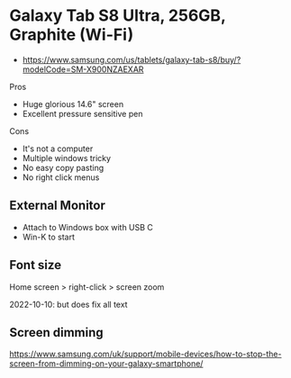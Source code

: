 # Galaxy Tab S8 Ultra, 256GB, Graphite (Wi-Fi)

* https://www.samsung.com/us/tablets/galaxy-tab-s8/buy/?modelCode=SM-X900NZAEXAR

Pros

* Huge glorious 14.6" screen
* Excellent pressure sensitive pen

Cons

* It's not a computer
* Multiple windows tricky
* No easy copy pasting
* No right click menus


## External Monitor

* Attach to Windows box with USB C
* Win-K to start

## Font size

Home screen > right-click > screen zoom

2022-10-10: but does fix all text

## Screen dimming

https://www.samsung.com/uk/support/mobile-devices/how-to-stop-the-screen-from-dimming-on-your-galaxy-smartphone/
